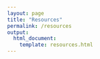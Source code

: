 ```yaml
---
layout: page
title: "Resources"
permalink: /resources
output: 
  html_document:
    template: resources.html
---
```

